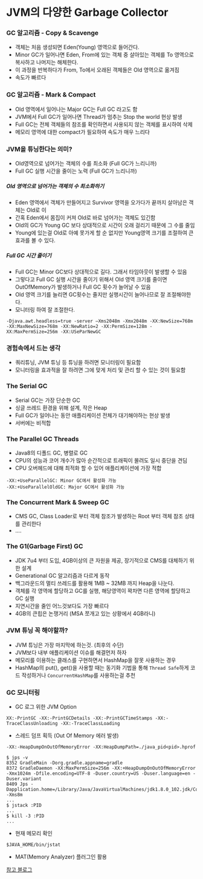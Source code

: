 # JVM의 다양한 Garbage Collector

### GC 알고리즘 - Copy & Scavenge 
- 객체는 처음 생성되면 Eden(Young) 영역으로 들어간다.
- Minor GC가 일어나면 Eden, From에 있는 객체 중 살아있는 객체를 To
    영역으로 복사하고 나머지는 해체한다.
- 이 과정을 반복하다가 From, To에서 오래된 객체들은 Old 영역으로 옮겨짐
- 속도가 빠르다

### GC 알고리즘 - Mark & Compact
- Old 영역에서 일어나는 Major GC는 Full GC 라고도 함
- JVM에서 Full GC가 일어나면 Thread가 멈추는 Stop the world 현상 발생
- Full GC는 전체 객체들의 참조를 확인하면서 사용되지 않는 객체를 표시하여 삭제
- 메모리 영역에 대한 compact가 필요하여 속도가 매우 느리다

### JVM을 튜닝한다는 의미?
- Old영역으로 넘어가는 객체의 수를 최소화 (Full GC가 느리니까)
- Full GC 실행 시간을 줄이는 노력 (Full GC가 느리니까)

##### Old 영역으로 넘어가는 객체의 수 최소화하기
- Eden 영역에서 객체가 만들어지고 Survivor 영역을 오가다가 끝까지 살아남은 객체는 Old로 이
- 간혹 Eden에서 몸집이 커져 Old로 바로 넘어가는 객체도 있긴함
- Old의 GC가 Young GC 보다 상대적으로 시간이 오래 걸리기 때문에 그 수를 줄임
- Young에 있는걸 Old로 아예 못가게 할 순 없지만 Young영역 크기를 조절하여 큰 효과를 볼 수 있다.

##### Full GC 시간 줄이기
- Full GC는 Minor GC보다 상대적으로 길다. 그래서 타임아웃이 발생할 수 있음
- 그렇다고 Full GC 실행 시간을 줄이기 위해서 Old 영역 크기를 줄이면 OutOfMemory가 발생하거나 Full GC 횟수가 늘어날 수 있음
- Old 영역 크기를 늘리면 GC횟수는 줄지만 실행시간이 늘어나므로 잘 조절해야한다.
- 모니터링 하여 잘 조절한다.
```properties
-Djava.awt.headless=true -server –Xms2048m -Xmx2048m -XX:NewSize=768m -XX:MaxNewSize=768m -XX:NewRatio=2 -XX:PermSize=128m -XX:MaxPermSize=256m -XX:USeParNewGC
```

### 경험속에서 드는 생각
- 쿼리튜닝, JVM 튜닝 등 튜닝을 하려면 모니터링이 필요함
- 모니터링을 효과적을 잘 하려면 그에 맞게 처리 및 관리 할 수 있는 것이 필요함

### The Serial GC
- Serial GC는 가장 단순한 GC
- 싱글 쓰레드 환경을 위해 설계, 작은 Heap
- Full GC가 일어나는 동안 애플리케이션 전체가 대기해야하는 현상 발생
- 서버에는 비적합

### The Parallel GC Threads
- Java8의 디폴드 GC, 병렬로 GC
- CPU의 성능과 코어 개수가 많아 순간적으로 트래픽이 몰려도 일시 중단을 견딤
- CPU 오버헤드에 대해 최적화 할 수 있어 애플리케이션에 가장 적합
```
-XX:+UseParallelGC: Minor GC에서 활성화 가능
-XX:+UseParallelOldGC: Major GC에서 활성화 가능
```

### The Concurrent Mark & Sweep GC
- CMS GC, Class Loader로 부터 객체 참조가 발생하는 Root 부터 객체 참조 상태를 관리한다
- ....

### The G1(Garbage First) GC
- JDK 7u4 부터 도입, 4GB이상의 큰 자원을 제공, 장기적으로 CMS를 대체하기 위한 설계
- Generational GC 알고리즘과 다르게 동작
- 백그라운드의 멀티 쓰레드를 활용해 1MB ~ 32MB 까지 Heap을 나눈다.
- 객체를 각 영역에 할당하고 GC를 실행, 해당영역이 꽉차면 다른 영역에 할당하고 GC 실행
- 지연시간을 줄인 어느것보다도 가장 빠르다
- 4GB의 큰힙은 논쟁거리 (MSA 쪼개고 있는 상황에서 4GB라니)


### JVM 튜닝 꼭 해야할까?
- JVM 튜닝은 가장 마지막에 하는것. (최후의 수단)
- JVM보다 내부 애플리케이션 이슈를 해결먼저 하자
- 메모리를 이용하는 클래스를 구현하면서 HashMap을 잘못 사용하는 경우
- HashMap의 put(), get()을 사용할 때는 동기화 기법을 통해 `Thread Safe`하게 코드 작성하거나 `ConcurrentHashMap`를 사용하는걸 추천

### GC 모니터링
- GC 로그 위한 JVM Option
```properties
XX:-PrintGC -XX:-PrintGCDetails -XX:-PrintGCTimeStamps -XX:-TraceClassUnloading -XX:-TraceClassLoading
```
- 스레드 덤프 획득 (Out Of Memory 에러 발생)
```properties
-XX:-HeapDumpOnOutOfMemoryError -XX:HeapDumpPath=./java_pid<pid>.hprof
```
```properties
$ jps -v
8352 GradleMain -Dorg.gradle.appname=gradle
8372 GradleDaemon -XX:MaxPermSize=256m -XX:+HeapDumpOnOutOfMemoryError -Xmx1024m -Dfile.encoding=UTF-8 -Duser.country=US -Duser.language=en -Duser.variant
8409 Jps -Dapplication.home=/Library/Java/JavaVirtualMachines/jdk1.8.0_102.jdk/Contents/Home -Xms8m
...
$ jstack :PID
...
$ kill -3 :PID
...
```
- 현재 메모리 확인
```shell script
$JAVA_HOME/bin/jstat
```
- MAT(Memory Analyzer) 플러그인 활용



[참고 블로그](https://www.holaxprogramming.com/2017/10/09/java-jvm-performance/) 
